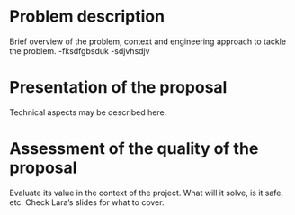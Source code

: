 # Problem description

Brief overview of the problem, context and engineering approach to tackle the problem.
-fksdfgbsduk
  -sdjvhsdjv

# Presentation of the proposal

Technical aspects may be described here.

# Assessment of the quality of the proposal

Evaluate its value in the context of the project. What will it solve, is it safe, etc. Check Lara’s slides for what to cover.


